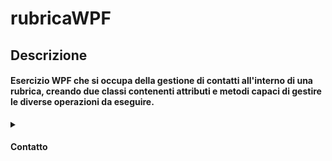 # rubricaWPF
## Descrizione
#### Esercizio WPF che si occupa della gestione di contatti all'interno di una rubrica, creando due classi contenenti attributi e metodi capaci di gestire le diverse operazioni da eseguire.

<details>
  <summary><h4>Contatto</h4></summary>
</details>


